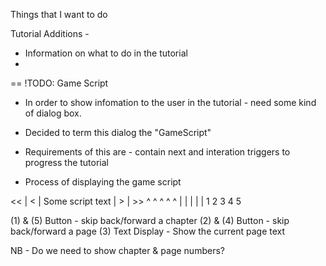 Things that I want to do

Tutorial Additions - 
* Information on what to do in the tutorial
 * 


 == !TODO: Game Script
 - In order to show infomation to the user in the tutorial - need some kind of dialog box.
 - Decided to term this dialog the "GameScript"
 - Requirements of this are - contain next and interation triggers to progress the tutorial

 - Process of displaying the game script

<< | < |     Some script text    | > | >>
 ^   ^              ^              ^    ^
 |   |              |              |    |
 1   2              3              4    5

 (1) & (5) Button - skip back/forward a chapter
 (2) & (4) Button - skip back/forward a page
 (3) Text Display - Show the current page text

NB - Do we need to show chapter & page numbers?

